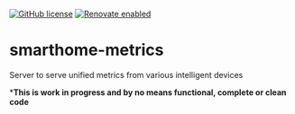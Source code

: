 [![GitHub license](https://img.shields.io/github/license/rwunderer/smarthome-metrics.svg)](https://github.com/rwunderer/smarthome-metrics/blob/main/LICENSE)
<a href="https://renovatebot.com"><img alt="Renovate enabled" src="https://img.shields.io/badge/renovate-enabled-brightgreen.svg?style=flat-square"></a>

# smarthome-metrics

Server to serve unified metrics from various intelligent devices


***This is work in progress and by no means functional, complete or clean code**
